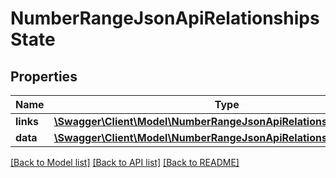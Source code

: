 # NumberRangeJsonApiRelationshipsState

## Properties
Name | Type | Description | Notes
------------ | ------------- | ------------- | -------------
**links** | [**\Swagger\Client\Model\NumberRangeJsonApiRelationshipsStateLinks**](NumberRangeJsonApiRelationshipsStateLinks.md) |  | [optional] 
**data** | [**\Swagger\Client\Model\NumberRangeJsonApiRelationshipsStateData**](NumberRangeJsonApiRelationshipsStateData.md) |  | [optional] 

[[Back to Model list]](../../README.md#documentation-for-models) [[Back to API list]](../../README.md#documentation-for-api-endpoints) [[Back to README]](../../README.md)


